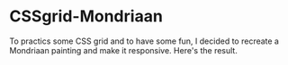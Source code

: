 # CSSgrid-Mondriaan

To practics some CSS grid and to have some fun, I decided to recreate a Mondriaan painting and make it responsive. 
Here's the result.

